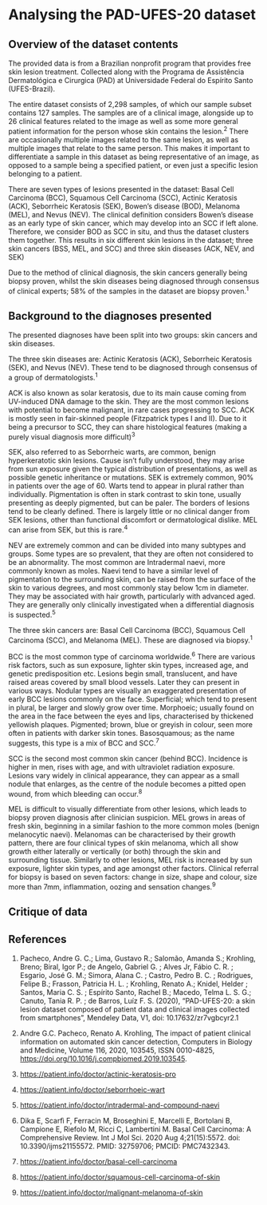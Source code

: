 # Analysing the PAD-UFES-20 dataset 

## Overview of the dataset contents 

The provided data is from a Brazilian nonprofit program that provides free skin lesion treatment. Collected along with the Programa de Assistência Dermatológica e Cirurgica (PAD) at Universidade Federal do Espírito Santo (UFES-Brazil). 

The entire dataset consists of 2,298 samples, of which our sample subset contains 127 samples. The samples are of a clinical image, alongside up to 26 clinical features related to the image as well as some more general patient information for the person whose skin contains the lesion.<sup>2</sup> There are occasionally multiple images related to the same lesion, as well as multiple images that relate to the same person. This makes it important to differentiate a sample in this dataset as being representative of an image, as opposed to a sample being a specified patient, or even just a specific lesion belonging to a patient. 

There are seven types of lesions presented in the dataset: Basal Cell Carcinoma (BCC), Squamous Cell Carcinoma (SCC), Actinic Keratosis (ACK), Seborrheic Keratosis (SEK), Bowen’s disease (BOD), Melanoma (MEL), and Nevus (NEV). The clinical definition considers Bowen’s disease as an early type of skin cancer, which may develop into an SCC if left alone. Therefore, we consider BOD as SCC in situ, and thus the dataset clusters them together. This results in six different skin lesions in the dataset; three skin cancers (BSS, MEL, and SCC) and three skin diseases (ACK, NEV, and SEK) 

Due to the method of clinical diagnosis, the skin cancers generally being biopsy proven, whilst the skin diseases being diagnosed through consensus of clinical experts; 58% of the samples in the dataset are biopsy proven.<sup>1</sup> 

## Background to the diagnoses presented

The presented diagnoses have been split into two groups: skin cancers and skin diseases.

The three skin diseases are: Actinic Keratosis (ACK), Seborrheic Keratosis (SEK), and Nevus (NEV). These tend to be diagnosed through consensus of a group of dermatologists.<sup>1</sup>

ACK is also known as solar keratosis, due to its main cause coming from UV-induced DNA damage to the skin. They are the most common lesions with potential to become malignant, in rare cases progressing to SCC. ACK is mostly seen in fair-skinned people (Fitzpatrick types I and II). Due to it being a precursor to SCC, they can share histological features (making a purely visual diagnosis more difficult)<sup>3</sup>

SEK, also referred to as Seborrheic warts, are common, benign hyperkeratotic skin lesions. Cause isn’t fully understood, they may arise from sun exposure given the typical distribution of presentations, as well as possible genetic inheritance or mutations. SEK is extremely common, 90% in patients over the age of 60. Warts tend to appear in plural rather than individually. Pigmentation is often in stark contrast to skin tone, usually presenting as deeply pigmented, but can be paler. The borders of lesions tend to be clearly defined. There is largely little or no clinical danger from SEK lesions, other than functional discomfort or dermatological dislike. MEL can arise from SEK, but this is rare.<sup>4</sup>

NEV are extremely common and can be divided into many subtypes and groups. Some types are so prevalent, that they are often not considered to be an abnormality. The most common are Intradermal naevi, more commonly known as moles. Naevi tend to have a similar level of pigmentation to the surrounding skin, can be raised from the surface of the skin to various degrees, and most commonly stay below 1cm in diameter. They may be associated with hair growth, particularly with advanced aged. They are generally only clinically investigated when a differential diagnosis is suspected.<sup>5</sup>

The three skin cancers are: Basal Cell Carcinoma (BCC), Squamous Cell Carcinoma (SCC), and Melanoma (MEL). These are diagnosed via biopsy.<sup>1</sup> 

BCC is the most common type of carcinoma worldwide.<sup>6</sup> There are various risk factors, such as sun exposure, lighter skin types, increased age, and genetic predisposition etc. Lesions begin small, translucent, and have raised areas covered by small blood vessels. Later they can present in various ways. Nodular types are visually an exaggerated presentation of early BCC lesions commonly on the face. Superficial; which tend to present in plural, be larger and slowly grow over time. Morphoeic; usually found on the area in the face between the eyes and lips, characterised by thickened yellowish plaques. Pigmented; brown, blue or greyish in colour, seen more often in patients with darker skin tones. Basosquamous; as the name suggests, this type is a mix of BCC and SCC.<sup>7</sup> 

SCC is the second most common skin cancer (behind BCC). Incidence is higher in men, rises with age, and with ultraviolet radiation exposure. Lesions vary widely in clinical appearance, they can appear as a small nodule that enlarges, as the centre of the nodule becomes a pitted open wound, from which bleeding can occur.<sup>8</sup> 

MEL is difficult to visually differentiate from other lesions, which leads to biopsy proven diagnosis after clinician suspicion. MEL grows in areas of fresh skin, beginning in a similar fashion to the more common moles (benign melanocytic naevi). Melanomas can be characterised by their growth pattern, there are four clinical types of skin melanoma, which all show growth either laterally or vertically (or both) through the skin and surrounding tissue. Similarly to other lesions, MEL risk is increased by sun exposure, lighter skin types, and age amongst other factors. Clinical referral for biopsy is based on seven factors: change in size, shape and colour, size more than 7mm, inflammation, oozing and sensation changes.<sup>9</sup> 

## Critique of data

## References

1. Pacheco, Andre G. C.; Lima, Gustavo R.; Salomão, Amanda S.; Krohling, Breno; Biral, Igor P.; de Angelo, Gabriel G. ; Alves Jr, Fábio  C. R. ; Esgario, José G. M.; Simora, Alana C. ; Castro, Pedro B. C. ; Rodrigues, Felipe B.; Frasson, Patricia H. L. ; Krohling, Renato A.; Knidel, Helder ; Santos, Maria C. S. ; Espírito Santo, Rachel B.; Macedo, Telma L. S. G.; Canuto, Tania R. P. ; de Barros, Luíz F. S. (2020), “PAD-UFES-20: a skin lesion dataset composed of patient data and clinical images collected from smartphones”, Mendeley Data, V1, doi: 10.17632/zr7vgbcyr2.1 

2. Andre G.C. Pacheco, Renato A. Krohling, The impact of patient clinical information on automated skin cancer detection, Computers in Biology and Medicine, Volume 116, 2020, 103545, ISSN 0010-4825, https://doi.org/10.1016/j.compbiomed.2019.103545.

3.	https://patient.info/doctor/actinic-keratosis-pro

4.	https://patient.info/doctor/seborrhoeic-wart

5.	https://patient.info/doctor/intradermal-and-compound-naevi

6.	Dika E, Scarfì F, Ferracin M, Broseghini E, Marcelli E, Bortolani B, Campione E, Riefolo M, Ricci C, Lambertini M. Basal Cell Carcinoma: A Comprehensive Review. Int J Mol Sci. 2020 Aug 4;21(15):5572. doi: 10.3390/ijms21155572. PMID: 32759706; PMCID: PMC7432343.
   
7.	https://patient.info/doctor/basal-cell-carcinoma

8.	https://patient.info/doctor/squamous-cell-carcinoma-of-skin

9.	https://patient.info/doctor/malignant-melanoma-of-skin 
